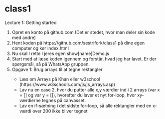 # class1

Lecture 1: Getting started
<ol>
  <li>Opret en konto på github.com (Det er stedet, hvor man deler sin kode med andre)</li>
  <li>Hent koden på https://github.com/sestrifork/class1 på dine egen computer og kør index.html</li>
  <li>Nu skal I rette i jeres egen show[name]Demo.js</li>
  <li>Start med at læse koden igennem og forstår, hvad jeg har lavet. Er der spørgsmål, så på WhatsApp gruppen.</li>
  <li>Opgave 1: Brug arrays til at tegne rektangler</li>
  <ul>
    <li>Læs om Arrays på Khan eller w3school (https://www.w3schools.com/js/js_arrays.asp)</li>
    <li>Lav nu en case 2, hvor du putter alle x,y værdier ind i 2 arrays (var x = [] og var y = []), hvorefter du laver et nyt for-loop, hvor xy-værdierne tegnes på canvasset.</li>
    <li>Lav en if-sætning i det sidste for-loop, så alle rektangler med en x-værdi over 200 ikke bliver tegnet</li>
    </ul>
    </ol>
